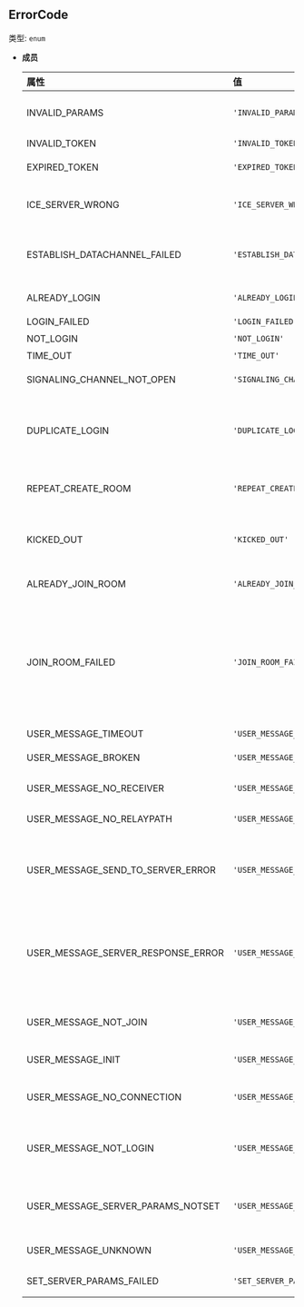 ## ErrorCode <span id="errorcode"></span>

类型: `enum`

- **成员**

  | 属性 | 值 | 描述 |
  | :-- | :-- | :-- |
  | INVALID_PARAMS | `'INVALID_PARAMS'` | 调用方法时，传入的参数不合法 |
  | INVALID_TOKEN | `'INVALID_TOKEN'` | Token 无效 |
  | EXPIRED_TOKEN | `'EXPIRED_TOKEN'` | Token 过期失效 |
  | ICE_SERVER_WRONG | `'ICE_SERVER_WRONG'` | 请求分配 ICE 节点时失败 |
  | ESTABLISH_DATACHANNEL_FAILED | `'ESTABLISH_DATACHANNEL_FAILED'` | 跟服务器建立 datachannel 连接失败 |
  | ALREADY_LOGIN | `'ALREADY_LOGIN'` | 同名用户已经登录 |
  | LOGIN_FAILED | `'LOGIN_FAILED'` | 登录失败 |
  | NOT_LOGIN | `'NOT_LOGIN'` | 未登录 |
  | TIME_OUT | `'TIME_OUT'` | 请求超时 |
  | SIGNALING_CHANNEL_NOT_OPEN | `'SIGNALING_CHANNEL_NOT_OPEN'` | 信令通道没有建立 |
  | DUPLICATE_LOGIN | `'DUPLICATE_LOGIN'` | 相同用户 ID 的用户加入本房间，当前用户被踢出房间 |
  | REPEAT_CREATE_ROOM | `'REPEAT_CREATE_ROOM'` | 相同 roomId 的房间已存在 |
  | KICKED_OUT | `'KICKED_OUT'` | 服务端调用 OpenAPI 将当前用户踢出房间 |
  | ALREADY_JOIN_ROOM | `'ALREADY_JOIN_ROOM'` | 用户已经在房间中 |
  | JOIN_ROOM_FAILED | `'JOIN_ROOM_FAILED'` | 初次进房或者由于网络状况不佳断网重连时，由于服务器错误导致进房失败。SDK 会自动重试进房。 |
  | USER_MESSAGE_TIMEOUT | `'USER_MESSAGE_TIMEOUT'` | 发送超时 |
  | USER_MESSAGE_BROKEN | `'USER_MESSAGE_BROKEN'` | 通道断开，发送失败 |
  | USER_MESSAGE_NO_RECEIVER | `'USER_MESSAGE_NO_RECEIVER'` | 找不到接收者 |
  | USER_MESSAGE_NO_RELAYPATH | `'USER_MESSAGE_NO_RELAYPATH'` | 获取级联路径失败 |
  | USER_MESSAGE_SEND_TO_SERVER_ERROR | `'USER_MESSAGE_SEND_TO_SERVER_ERROR'` | 发送到信息到业务服务器无应答，可能是 Http 不通 |
  | USER_MESSAGE_SERVER_RESPONSE_ERROR | `'USER_MESSAGE_SERVER_RESPONSE_ERROR'` | 发送到信息到业务服务器失败，业务服务器 Http 响应状态码不是 `200` |
  | USER_MESSAGE_NOT_JOIN | `'USER_MESSAGE_NOT_JOIN'` | 消息发送方没有加入房间 |
  | USER_MESSAGE_INIT | `'USER_MESSAGE_INIT'` | 连接未完成初始化 |
  | USER_MESSAGE_NO_CONNECTION | `'USER_MESSAGE_NO_CONNECTION'` | 没有可用的数据传输通道连接 |
  | USER_MESSAGE_NOT_LOGIN | `'USER_MESSAGE_NOT_LOGIN'` | 房间外或业务服务器消息发送方没有登录 |
  | USER_MESSAGE_SERVER_PARAMS_NOTSET | `'USER_MESSAGE_SERVER_PARAMS_NOTSET'` | 发送消息给业务方服务器之前没有设置参数 |
  | USER_MESSAGE_UNKNOWN | `'USER_MESSAGE_UNKNOWN'` | 即时未知消息错误 |
  | SET_SERVER_PARAMS_FAILED | `'SET_SERVER_PARAMS_FAILED'` | 设置服务器参数失败 |
